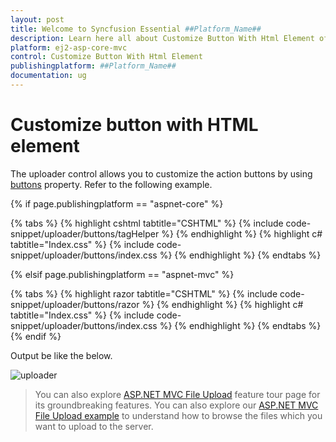 ```yaml
---
layout: post
title: Welcome to Syncfusion Essential ##Platform_Name##
description: Learn here all about Customize Button With Html Element of Syncfusion Essential ##Platform_Name## widgets based on HTML5 and jQuery.
platform: ej2-asp-core-mvc
control: Customize Button With Html Element
publishingplatform: ##Platform_Name##
documentation: ug
---
```



# Customize button with HTML element

The uploader control allows you to customize the action buttons by using [buttons](https://help.syncfusion.com/cr/aspnetcore-js2/Syncfusion.EJ2.Inputs.Uploader.html#Syncfusion_EJ2_Inputs_Uploader_Buttons) property. Refer to the following example.

{% if page.publishingplatform == "aspnet-core" %}

{% tabs %}
{% highlight cshtml tabtitle="CSHTML" %}
{% include code-snippet/uploader/buttons/tagHelper %}
{% endhighlight %}
{% highlight c# tabtitle="Index.css" %}
{% include code-snippet/uploader/buttons/index.css %}
{% endhighlight %}
{% endtabs %}

{% elsif page.publishingplatform == "aspnet-mvc" %}

{% tabs %}
{% highlight razor tabtitle="CSHTML" %}
{% include code-snippet/uploader/buttons/razor %}
{% endhighlight %}
{% highlight c# tabtitle="Index.css" %}
{% include code-snippet/uploader/buttons/index.css %}
{% endhighlight %}
{% endtabs %}
{% endif %}



Output be like the below.

![uploader](../images/uploader-custom-button.png)

> You can also explore [ASP.NET MVC File Upload](https://www.syncfusion.com/aspnet-mvc-ui-controls/file-upload) feature tour page for its groundbreaking features. You can also explore our [ASP.NET MVC File Upload example](https://ej2.syncfusion.com/aspnetmvc/Uploader/DefaultFunctionalities#/material) to understand how to browse the files which you want to upload to the server.
